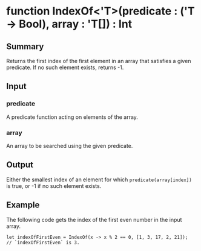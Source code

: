 # function IndexOf<'T>(predicate : ('T -> Bool), array : 'T[]) : Int

## Summary
Returns the first index of the first element in an array that satisfies
a given predicate. If no such element exists, returns -1.

## Input
### predicate
A predicate function acting on elements of the array.
### array
An array to be searched using the given predicate.

## Output
Either the smallest index of an element for which `predicate(array[index])` is true,
or -1 if no such element exists.

## Example
The following code gets the index of the first even number in the input array.
```qsharp
let indexOfFirstEven = IndexOf(x -> x % 2 == 0, [1, 3, 17, 2, 21]);
// `indexOfFirstEven` is 3.
```
